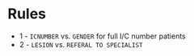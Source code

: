 # Rules

* 1 - `ICNUMBER` vs. `GENDER` for full I/C number patients
* 2 - `LESION` vs. `REFERAL TO SPECIALIST`